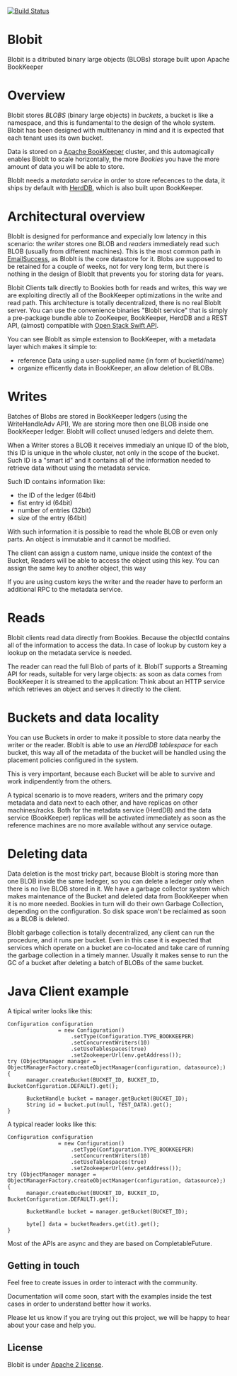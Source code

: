 [![Build Status](https://travis-ci.org/diennea/blobit.svg?branch=master)](https://travis-ci.org/diennea/blobit)

# Blobit

Blobit is a ditributed binary large objects (BLOBs) storage built upon Apache BookKeeper

# Overview

Blobit stores *BLOBS* (binary large objects) in *buckets*, a bucket is like a namespace, and this is
fundamental to the design of the whole system.
Blobit has been designed with multitenancy in mind and it is expected that each
tenant uses its own bucket.

Data is stored on a [Apache BookKeeper](https://bookkeeper.apache.org) cluster, 
and this automagically enables BlobIt to scale horizontally, the more *Bookies* you have
the more amount of data you will be able to store.

BlobIt needs a *metadata service* in order to store refecences to the data, it ships
by default with [HerdDB](https://herddb.org), which is also built upon BookKeeper.

# Architectural overview

BlobIt is designed for performance and expecially low latency in this scenario:
the *writer* stores one BLOB and *readers* immediately read such BLOB (usually from different machines).
This is the most common path in [EmailSuccess](https://emailsuccess.com), as BlobIt
is the core datastore for it.
Blobs are supposed to be retained for a couple of weeks, not for very long term,
but there is nothing in the design of BlobIt that prevents you for storing data for
years.

Blobit Clients talk directly to Bookies both for reads and writes, this way
we are exploiting directly all of the BookKeeper optimizations in the write and read path.
This architecture is totally decentralized, there is no real BlobIt server.
You can use the convenience binaries "BlobIt service" that is simply a pre-package bundle
able to ZooKeeper, BookKeeper, HerdDB and a REST API, (almost) compatible with [Open Stack Swift API](https://docs.openstack.org/swift/latest/api/object_api_v1_overview.html).

You can see BlobIt as simple extension to BookKeeper, with a metadata layer which makes it simple to:
- reference Data using a user-supplied name (in form of bucketId/name)
- organize efficently data in BookKeeper, an allow deletion of BLOBs.


# Writes

Batches of Blobs are stored in BookKeeper ledgers (using the WriteHandleAdv API),
We are storing more then one BLOB inside one BookKeeper ledger.
BlobIt will collect unused ledgers and delete them.

When a Writer stores a BLOB it receives immedialy an unique ID of the blob,
this ID is unique in the whole cluster, not only in the scope of the bucket.
Such ID is a "smart id" and it contains all of the information needed to retrieve
data without using the metadata service.

Such ID contains information like:
- the ID of the ledger (64bit)
- fist entry id (64bit)
- number of entries (32bit)
- size of the entry (64bit)

With such information it is possible to read the whole BLOB or even only parts.
An object is immutable and it cannot be modified.

The client can assign a custom name, unique inside the context of the Bucket,
Readers will be able to access the object using this key.
You can assign the same key to another object, this way 

If you are using custom keys the writer and the reader have to perform an additional RPC
to the metadata service.

# Reads

Blobit clients read data directly from Bookies. Because the objectId
contains all of the information to access the data.
In case of lookup by custom key a lookup on the metadata service is needed.

The reader can read the full Blob of parts of it.
BlobIT supports a Streaming API for reads, suitable for very large objects:
as soon as data comes from BookKeeper it is streamed to the application: Think about
an HTTP service which retrieves an object and serves it directly to the client.

# Buckets and data locality

You can use Buckets in order to make it possible to store
data nearby the writer or the reader.
BlobIt is able to use an *HerdDB tablespace* for each bucket, this way all of the metadata
of the bucket will be handled using the placement policies configured in the system.

This is very important, because each Bucket will be able to survive and work
indipendently from the others.

A typical scenario is to move readers, writers and the primary copy metadata and data 
next to each other, and have replicas on other machines/racks.
Both for the metadata service (HerdDB) and the data service (BookKeeper) replicas
will be activated immediately as soon as the reference machines are no more available
without any service outage.

# Deleting data

Data deletion is the most tricky part, because BlobIt is storing more than
one BLOB inside the same ledeger, so you can delete a ledeger only when there is
no live BLOB stored in it.
We have a garbage collector system which makes maintenance of the Bucket and 
deleted data from BookKeeper when it is no more needed.
Bookies in turn will do their own Garbage Collection, depending on the configuration.
So disk space won't be reclaimed as soon as a BLOB is deleted.

BlobIt garbage collection is totally decentralized, any client can run the
procedure, and it runs per bucket.
Even in this case it is expected that services which operate on a bucket
are co-located and take care of running the garbage collection in a timely manner.
Usually it makes sense to run the GC of a bucket after deleting a batch of BLOBs of the same bucket.

# Java Client example

A tipical writer looks like this:

```
Configuration configuration
                = new Configuration()
                    .setType(Configuration.TYPE_BOOKKEEPER)
                    .setConcurrentWriters(10)
                    .setUseTablespaces(true)
                    .setZookeeperUrl(env.getAddress());
try (ObjectManager manager = ObjectManagerFactory.createObjectManager(configuration, datasource);) {      
      manager.createBucket(BUCKET_ID, BUCKET_ID, BucketConfiguration.DEFAULT).get();

      BucketHandle bucket = manager.getBucket(BUCKET_ID);
      String id = bucket.put(null, TEST_DATA).get();
}
```

A typical reader looks like this:

```
Configuration configuration
                = new Configuration()
                    .setType(Configuration.TYPE_BOOKKEEPER)
                    .setConcurrentWriters(10)
                    .setUseTablespaces(true)
                    .setZookeeperUrl(env.getAddress());
try (ObjectManager manager = ObjectManagerFactory.createObjectManager(configuration, datasource);) {      
      manager.createBucket(BUCKET_ID, BUCKET_ID, BucketConfiguration.DEFAULT).get();

      BucketHandle bucket = manager.getBucket(BUCKET_ID);
      
      byte[] data = bucketReaders.get(it).get();
}
```

Most of the APIs are async and they are based on CompletableFuture.


## Getting in touch

Feel free to create issues in order to interact with the community.

Documentation will come soon, start with the examples inside the test cases
in order to understand better how it works.

Please let us know if you are trying out this project, we will be happy to hear about your
case and help you.

## License

Blobit is under [Apache 2 license](http://www.apache.org/licenses/LICENSE-2.0.html).
